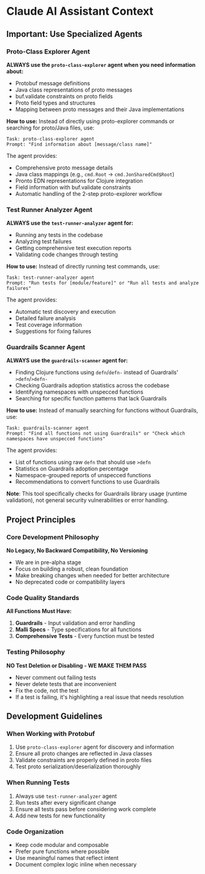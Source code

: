 # Claude AI Assistant Context

## Important: Use Specialized Agents

### Proto-Class Explorer Agent
**ALWAYS use the `proto-class-explorer` agent when you need information about:**
- Protobuf message definitions
- Java class representations of proto messages
- buf.validate constraints on proto fields
- Proto field types and structures
- Mapping between proto messages and their Java implementations

**How to use:**
Instead of directly using proto-explorer commands or searching for proto/Java files, use:
```
Task: proto-class-explorer agent
Prompt: "Find information about [message/class name]"
```

The agent provides:
- Comprehensive proto message details
- Java class mappings (e.g., `cmd.Root` → `cmd.JonSharedCmd$Root`)
- Pronto EDN representations for Clojure integration
- Field information with buf.validate constraints
- Automatic handling of the 2-step proto-explorer workflow

### Test Runner Analyzer Agent
**ALWAYS use the `test-runner-analyzer` agent for:**
- Running any tests in the codebase
- Analyzing test failures
- Getting comprehensive test execution reports
- Validating code changes through testing

**How to use:**
Instead of directly running test commands, use:
```
Task: test-runner-analyzer agent
Prompt: "Run tests for [module/feature]" or "Run all tests and analyze failures"
```

The agent provides:
- Automatic test discovery and execution
- Detailed failure analysis
- Test coverage information
- Suggestions for fixing failures

### Guardrails Scanner Agent
**ALWAYS use the `guardrails-scanner` agent for:**
- Finding Clojure functions using `defn`/`defn-` instead of Guardrails' `>defn`/`>defn-`
- Checking Guardrails adoption statistics across the codebase
- Identifying namespaces with unspecced functions
- Searching for specific function patterns that lack Guardrails

**How to use:**
Instead of manually searching for functions without Guardrails, use:
```
Task: guardrails-scanner agent
Prompt: "Find all functions not using Guardrails" or "Check which namespaces have unspecced functions"
```

The agent provides:
- List of functions using raw `defn` that should use `>defn`
- Statistics on Guardrails adoption percentage
- Namespace-grouped reports of unspecced functions
- Recommendations to convert functions to use Guardrails

**Note**: This tool specifically checks for Guardrails library usage (runtime validation), not general security vulnerabilities or error handling.

## Project Principles

### Core Development Philosophy
**No Legacy, No Backward Compatibility, No Versioning**
- We are in pre-alpha stage
- Focus on building a robust, clean foundation
- Make breaking changes when needed for better architecture
- No deprecated code or compatibility layers

### Code Quality Standards
**All Functions Must Have:**
1. **Guardrails** - Input validation and error handling
2. **Malli Specs** - Type specifications for all functions
3. **Comprehensive Tests** - Every function must be tested

### Testing Philosophy
**NO Test Deletion or Disabling - WE MAKE THEM PASS**
- Never comment out failing tests
- Never delete tests that are inconvenient
- Fix the code, not the test
- If a test is failing, it's highlighting a real issue that needs resolution

## Development Guidelines

### When Working with Protobuf
1. Use `proto-class-explorer` agent for discovery and information
2. Ensure all proto changes are reflected in Java classes
3. Validate constraints are properly defined in proto files
4. Test proto serialization/deserialization thoroughly

### When Running Tests
1. Always use `test-runner-analyzer` agent
2. Run tests after every significant change
3. Ensure all tests pass before considering work complete
4. Add new tests for new functionality

### Code Organization
- Keep code modular and composable
- Prefer pure functions where possible
- Use meaningful names that reflect intent
- Document complex logic inline when necessary